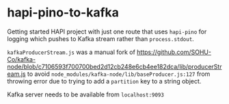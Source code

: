 # hapi-pino-to-kafka
Getting started HAPI project with just one route that uses `hapi-pino` for logging which pushes to Kafka stream rather than `process.stdout`.

`kafkaProducerStream.js` was a manual fork of https://github.com/SOHU-Co/kafka-node/blob/c7106593f700700bed2d12cb248e6cb4ee182dca/lib/producerStream.js
to avoid `node_modules/kafka-node/lib/baseProducer.js:127` from throwing error due to trying to add a `partition` key to a string object.

Kafka server needs to be available from `localhost:9093`
